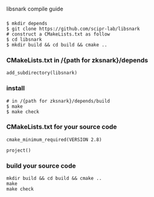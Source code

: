 libsnark compile guide
###
```
$ mkdir depends
$ git clone https://github.com/scipr-lab/libsnark
# construct a CMakeLists.txt as follow
$ cd libsnark 
$ mkdir build && cd build && cmake ..
```

### CMakeLists.txt in /{path for zksnark}/depends
```
add_subdirectory(libsnark)
```

### install
```
# in /{path for zksnark}/depends/build
$ make 
$ make check
```

### CMakeLists.txt for your source code
```
cmake_minimum_required(VERSION 2.8)

project()

```


### build your source code
```
mkdir build && cd build && cmake ..
make 
make check

```
